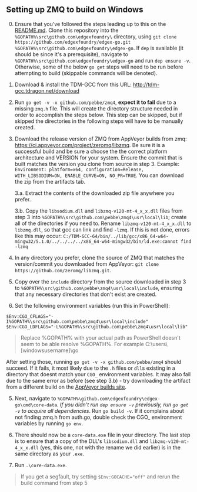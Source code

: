 ## Setting up ZMQ to build on Windows

0. Ensure that you've followed the steps leading up to this on the [README.md](README.md). Clone this repository into the `%GOPATH%\src\github.com\edgexfoundry\` directory, using `git clone https://github.com/edgexfoundry/edgex-go.git %GOPATH%\src\github.com\edgexfoundry\edgex-go`. If `dep` is available (it should be since it's a prerequisite), navigate to `%GOPATH%\src\github.com\edgexfoundry\edgex-go` and run `dep ensure -v`. Otherwise, some of the below `go get` steps will need to be run before attempting to build (skippable commands will be denoted).

1. Download & install the TDM-GCC from this URL: http://tdm-gcc.tdragon.net/download

2. Run `go get -v -x github.com/pebbe/zmq4`, **expect it to fail** due to a missing `zmq.h` file. This will create the directory structure needed in order to accomplish the steps below. This step can be skipped, but if skipped the directories in the following steps will have to be manually created.

3. Download the release version of ZMQ from AppVeyor builds from zmq: https://ci.appveyor.com/project/zeromq/libzmq. Be sure it is a successful build and be sure a choose the the correct platform architecture and VERSION for your system.  Ensure the commit that is built matches the version you clone from source in step 3. Example: `Environment: platform=x64, configuration=Release, WITH_LIBSODIUM=ON, ENABLE_CURVE=ON, NO_PR=TRUE`. You can download the zip from the artifacts tab.

    3.a. Extract the contents of the downloaded zip file anywhere you prefer.

    3.b. Copy the `libsodium.dll` and `libzmq-v120-mt-4_x_x.dll` files from step 3 into `%GOPATH%\src\github.com\pebbe\zmq4\usr\local\lib`; create all of the directories if you need to. Rename `libzmq-v120-mt-4_x_x.dll` to `libzmq.dll`, so that gcc can link and find `-lzmq`. If this is not done, errors like this may occur: `C:/TDM-GCC-64/bin/../lib/gcc/x86_64-w64-mingw32/5.1.0/../../../../x86_64-w64-mingw32/bin/ld.exe:cannot find -lzmq`

3. In any directory you prefer, clone the source of ZMQ that matches the version/commit you downloaded from AppVeyor: `git clone https://github.com/zeromq/libzmq.git`.

4. Copy over the `include` directory from the source downloaded in step 3 to  `%GOPATH%\src\github.com\pebbe\zmq4\usr\local\include`, ensuring that any necessary directories that don't exist are created.

5. Set the following environment variables (run this in PowerShell):

```
$Env:CGO_CFLAGS="-I%GOPATH%\src\github.com\pebbe\zmq4\usr\local\include"
$Env:CGO_LDFLAGS="-L%GOPATH%\src\github.com\pebbe\zmq4\usr\local\lib"
```
> Replace %GOPATH% with your actual path as PowerShell doesn't seem to be able resolve %GOPATH%. For example C:\users\\[windowsusername]\go

After setting those, running `go get -v -x github.com/pebbe/zmq4` should succeed. If it fails, it most likely due to the `.h` files or `dll`s existing in a directory that doesnt match your `CGO_` environment variables. It may also fail due to the same error as before (see step 3.b) - try downloading the artifact from a different build on the [AppVeyor builds site](https://ci.appveyor.com/project/zeromq/libzmq).

5. Next, navigate to `%GOPATH%\github.com\edgexfoundry\edgex-go\cmd\core-data`. *If you didn't run `dep ensure -v` previously, run `go get -v` to acquire all dependencies*. Run `go build -v`. If it complains about not finding zmq.h from auth.go, double check the CGO_ environment variables by running `go env`.

6. There should now be a `core-data.exe` file in your directory. The last step is to ensure that a copy of the DLL's `libsodium.dll` and `libzmq-v120-mt-4_x_x.dll` (yes, this one, not with the rename we did earlier) is in the same directory as your `.exe`.

7. Run `.\core-data.exe`.

> If you get a segfault, try setting `$Env:GOCACHE="off"` and rerun the build command from step 5
